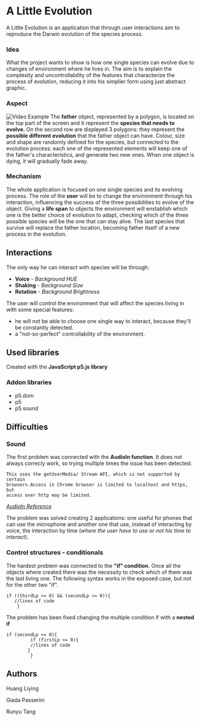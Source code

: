 # A Little Evolution
A Little Evolution is an application that through user interactions aim to reproduce the Darwin evolution of the species process.
### Idea
What the project wants to show is how one single species can evolve due to changes of environment where he lives in. 
The aim is to explain the complexity and uncontrollability of the features that characterize the process of evolution, reducing it into his simplier form using just abstract graphic. 
### Aspect
![Video Example](http://i64.tinypic.com/2vult8m.jpg)
The **father** object, represented by a polygon, is located on the top part of the screen and it represent the **species that needs to evolve.** On the second row are displayed 3 polygons: they represent the **possible different evolution** that the father object can have.
Colour, size and shape are randomly defined for the species, but connected to the evolution process: each one of the represented elements will keep one of the father's characteristics, and generate two new ones. When one object is dying, it will gradually fade away. 
### Mechanism
The whole application is focused on one single species and its evolving process.
The role of the **user** will be to change the environment through his interaction, influencing the success of the three possibilities to evolve of the object. 
Giving a **life span** to objects the environment will enstablish which one is the better choice of evolution to adapt, checking which of the three possible species will be the one that can stay alive.
The last species that survive will replace the father location, becoming father itself of a new process in the evolution. 

## Interactions

The only way he can interact with species will be through:
* **Voice** - *Background HUE*
* **Shaking** - *Background Size*
* **Rotation** - *Background Brightness*

The user will control the environment that will affect the species living in with some special features:
* he will not be able to choose one single way to interact, because they'll be constantly detected.
* a "not-so-perfect" controllability of the environment.

## Used libraries

Created with the **JavaScript p5.js library** 

### Addon libraries

* p5.dom
* p5
* p5.sound

## Difficulties
### Sound
The first problem was connected with the **AudioIn function**. It does not always correcly work, so trying multiple times the issue has been detected: 
```
This uses the getUserMedia/ Stream API, which is not supported by certain
browsers.Access in Chrome browser is limited to localhost and https, but 
access over http may be limited.
```
*[AudioIn Reference](https://p5js.org/reference/#/p5.AudioIn)*

The problem was solved creating 2 applications: one useful for phones that can use the microphone and another one that use, instead of interacting by voice, the interaction by time (*where the user have to use or not his time to interact*).

### Control structures - conditionals
The hardest problem was connected to the **"if" condition**. Once all the objects where created there was the necessity to check which of them was the last living one. The following syntax works in the exposed case, but not for the other two "if". 
```
if ((thirdLp <= 0) && (secondLp <= 0)){
   //lines of code
    }
```
The problem has been fixed changing the multiple condition if with a **nested if**
```
if (secondLp <= 0){
         if (firstLp <= 0){
         //lines of code
        }
         }
```

## Authors

Huang Liying

Giada Passerini

Runyu Tang

